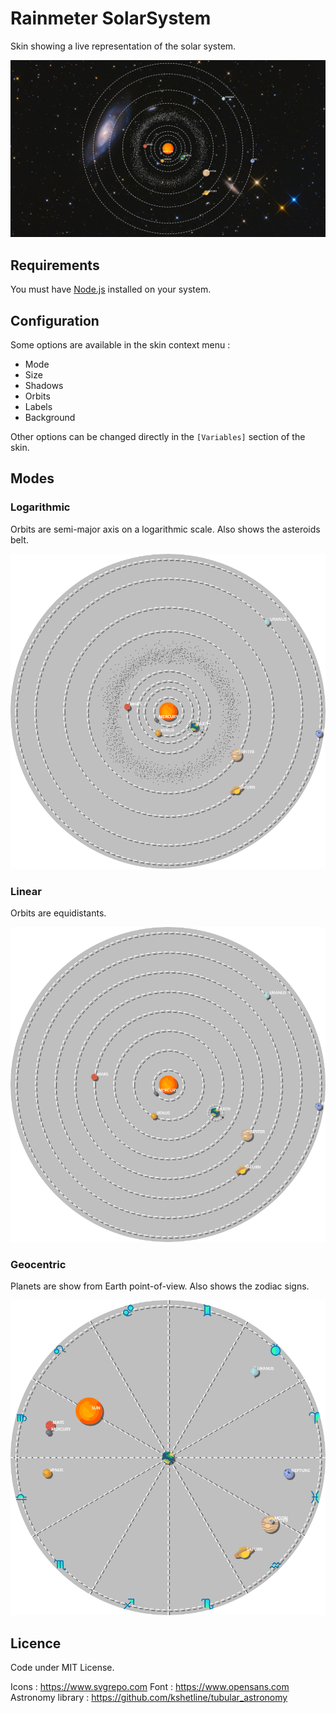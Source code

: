 # Rainmeter SolarSystem

Skin showing a live representation of the solar system.

![Preview](Preview.jpg)


## Requirements

You must have [Node.js](https://nodejs.org) installed on your system.


## Configuration

Some options are available in the skin context menu :
- Mode
- Size
- Shadows
- Orbits
- Labels
- Background

Other options can be changed directly in the `[Variables]` section of the skin.


## Modes

### Logarithmic

Orbits are semi-major axis on a logarithmic scale. Also shows the asteroids belt.

![logarithmic](Previews/logarithmic.png)

### Linear

Orbits are equidistants.

![linear](Previews/linear.png)

### Geocentric

Planets are show from Earth point-of-view. Also shows the zodiac signs.

![geocentric](Previews/geocentric.png)


## Licence

Code under MIT License.

Icons : https://www.svgrepo.com
Font : https://www.opensans.com
Astronomy library : https://github.com/kshetline/tubular_astronomy

